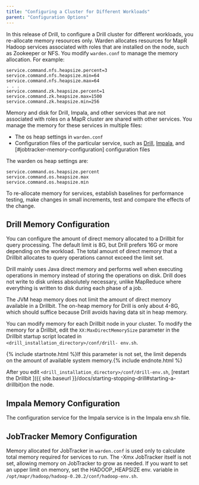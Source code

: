 ```yaml
---
title: "Configuring a Cluster for Different Workloads"
parent: "Configuration Options"
---
```

In this release of Drill, to configure a Drill cluster for different workloads, you re-allocate memory resources only. Warden allocates resources for MapR Hadoop services associated with roles that are installed on the node, such as Zookeeper or NFS. You modify `warden.conf` to manage the memory allocation. For example:

    service.command.nfs.heapsize.percent=3
    service.command.nfs.heapsize.min=64
    service.command.nfs.heapsize.max=64
    . . .
    service.command.zk.heapsize.percent=1
    service.command.zk.heapsize.max=1500
    service.command.zk.heapsize.min=256

Memory and disk for Drill, Impala, and other services that are not associated with roles on a MapR cluster are shared with other services. You manage the memory for these services in multiple files:

* The os heap settings in `warden.conf`
* Configuration files of the particular service, such as [Drill](#drill-memory-configuration), [Impala](#impala-memory-configuation), and [#jobtracker-memory-configuration] configuration files

The warden os heap settings are:

    service.command.os.heapsize.percent
    service.command.os.heapsize.max
    service.command.os.heapsize.min

To re-allocate memory for services, establish baselines for performance testing, make changes in small increments, test and compare the effects of the change. 

## Drill Memory Configuration
You can configure the amount of direct memory allocated to a Drillbit for
query processing. The default limit is 8G, but Drill prefers 16G or more
depending on the workload. The total amount of direct memory that a Drillbit
allocates to query operations cannot exceed the limit set.

Drill mainly uses Java direct memory and performs well when executing
operations in memory instead of storing the operations on disk. Drill does not
write to disk unless absolutely necessary, unlike MapReduce where everything
is written to disk during each phase of a job.

The JVM heap memory does not limit the amount of direct memory available in
a Drillbit. The on-heap memory for Drill is only about 4-8G, which should
suffice because Drill avoids having data sit in heap memory.

You can modify memory for each Drillbit node in your cluster. To modify the
memory for a Drillbit, edit the `XX:MaxDirectMemorySize` parameter in the
Drillbit startup script located in `<drill_installation_directory>/conf/drill-
env.sh`.

{% include startnote.html %}If this parameter is not set, the limit depends on the amount of available system memory.{% include endnote.html %}

After you edit `<drill_installation_directory>/conf/drill-env.sh`, [restart
the Drillbit
]({{ site.baseurl }}/docs/starting-stopping-drill#starting-a-drillbit)on
the node.

## Impala Memory Configuration

The configuration service for the Impala service is in the Impala env.sh file.

## JobTracker Memory Configuration

Memory allocated for JobTracker in `warden.conf` is used only to calculate total memory required for services to run. The -Xmx JobTracker itself is not set, allowing memory on JobTracker to grow as needed. If you want to set an upper limit on memory, set the HADOOP_HEAPSIZE env. variable in `/opt/mapr/hadoop/hadoop-0.20.2/conf/hadoop-env.sh`.